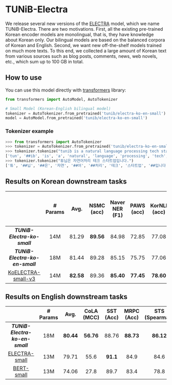 # TUNiB-Electra
  
We release several new versions of the [ELECTRA](https://arxiv.org/abs/2003.10555) model, which we name TUNiB-Electra. There are two motivations. First, all the existing pre-trained Korean encoder models are monolingual, that is, they have knowledge about Korean only. Our bilingual models are based on the balanced corpora of Korean and English. Second, we want new off-the-shelf models trained on much more texts. To this end, we collected a large amount of Korean text from various sources such as blog posts, comments, news, web novels, etc., which sum up to 100 GB in total.


## How to use
  
You can use this model directly with [transformers](https://github.com/huggingface/transformers) library:
  
```python
from transformers import AutoModel, AutoTokenizer

# Small Model (Korean-English bilingual model)
tokenizer = AutoTokenizer.from_pretrained('tunib/electra-ko-en-small')
model = AutoModel.from_pretrained('tunib/electra-ko-en-small')
```

### Tokenizer example

```python
>>> from transformers import AutoTokenizer
>>> tokenizer = AutoTokenizer.from_pretrained('tunib/electra-ko-en-small')
>>> tokenizer.tokenize("tunib is a natural language processing tech startup.")
['tun', '##ib', 'is', 'a', 'natural', 'language', 'processing', 'tech', 'startup', '.']
>>> tokenizer.tokenize("튜닙은 자연어처리 테크 스타트업입니다.")
['튜', '##닙', '##은', '자연', '##어', '##처리', '테크', '스타트업', '##입니다', '.']
```
  
## Results on Korean downstream tasks
  
  
|                       |**# Params** |**Avg.**| **NSMC**<br/>(acc) | **Naver NER**<br/>(F1) | **PAWS**<br/>(acc) | **KorNLI**<br/>(acc) | **KorSTS**<br/>(spearman) | **Question Pair**<br/>(acc) | **KorQuaD (Dev)**<br/>(EM/F1) |**Korean-Hate-Speech (Dev)**<br/>(F1)| 
|  :----------------:| :----------------: | :--------------------: | :----------------: | :------------------: | :-----------------------: | :-------------------------: | :---------------------------: | :---------------------------: | :---------------------------: | :----------------: |
|***TUNiB-Electra-ko-small*** |   14M |  81.29|  **89.56**      |        84.98         |     72.85   |   77.08   |    78.76   | **94.98**  | 61.17 / 87.64  |  **64.50** |
|***TUNiB-Electra-ko-en-small*** |  18M |   81.44 | 89.28   |      85.15         |  75.75       | 77.06     | 77.61 | 93.79  | 80.55 / 89.77      |63.13 |
| [KoELECTRA-small-v3](https://github.com/monologg/KoELECTRA)    | 14M |  **82.58** | 89.36   |      **85.40**	     |    **77.45**    |    **78.60**    |       **80.79**      |     94.85    | **82.11 / 91.13**	|  63.07 | 


  
## Results on English downstream tasks
 
  
|                       |**# Params** | **Avg.** |**CoLA**<br/>(MCC) | **SST**<br/>(Acc) |MRPC<br/>(Acc)| **STS**<br/>(Spearman) | **QQP**<br/>(Acc) | **MNLI**<br/>(Acc) | **QNLI**<br/>(Acc) | **RTE**<br/>(Acc) | 
|  :----------------:| :----------------: | :--------------------: | :----------------: | :------------------: | :-----------------------: | :-------------------------: | :---------------------------: | :---------------------------: | :---------------------------: | :---------------------------: |
|***TUNiB-Electra-ko-en-small*** |  18M | **80.44**  |	**56.76**       | 88.76       |   **88.73**      |  **86.12**     |  **88.66**  | 79.03   |  87.26    |**68.23** | 
|[ELECTRA-small](https://github.com/google-research/electra) | 13M |  79.71 | 	55.6      |     **91.1**            | 84.9|  84.6      |   88.0   | **81.6**  | **88.3**  |  63.6    | 
|[BERT-small](https://github.com/google-research/bert) |  13M |  74.06|	27.8      |      89.7           | 83.4|   78.8     |  87.0    | 77.6  |  86.4 | 61.8     | 

  

